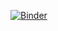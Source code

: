 [![Binder](https://mybinder.org/badge_logo.svg)](https://mybinder.org/v2/gh/Tianmaru/romanpoman7/HEAD?labpath=arrow.ipynp)
